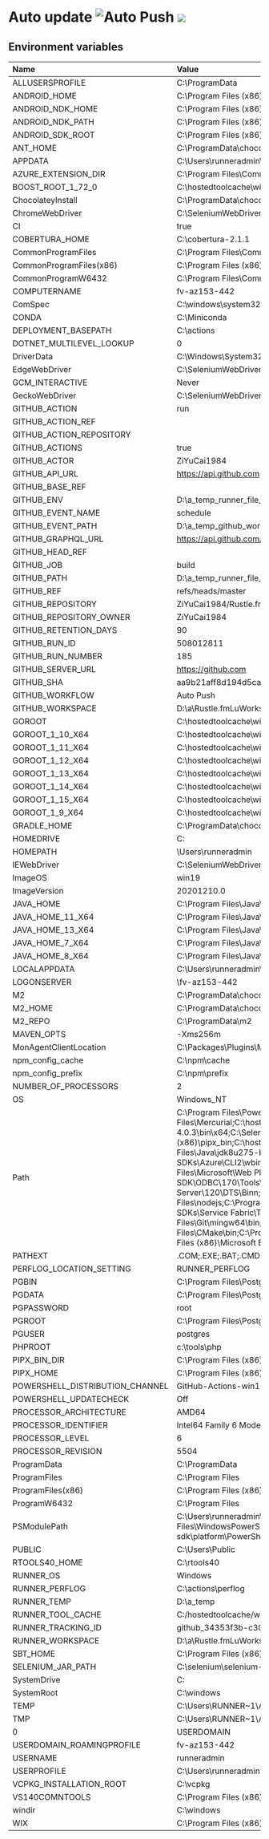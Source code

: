 ﻿# Auto update ![Auto Push](https://github.com/ZiYuCai1984/Rustle.fmLuWorks.Automation.DailyPush.Internal/workflows/Auto%20Push/badge.svg) ![](https://img.shields.io/github/v/tag/ZiYuCai1984/Rustle.fmLuWorks.Automation.DailyPush)


## Environment variables

| Name  | Value  |
| :------------ | :------------ |
| ALLUSERSPROFILE | C:\ProgramData |
 | ANDROID_HOME | C:\Program Files (x86)\Android\android-sdk |
 | ANDROID_NDK_HOME | C:\Program Files (x86)\Android\android-sdk\ndk-bundle |
 | ANDROID_NDK_PATH | C:\Program Files (x86)\Android\android-sdk\ndk-bundle |
 | ANDROID_SDK_ROOT | C:\Program Files (x86)\Android\android-sdk |
 | ANT_HOME | C:\ProgramData\chocolatey\lib\ant\tools\apache-ant-1.10.9 |
 | APPDATA | C:\Users\runneradmin\AppData\Roaming |
 | AZURE_EXTENSION_DIR | C:\Program Files\Common Files\AzureCliExtensionDirectory |
 | BOOST_ROOT_1_72_0 | C:\hostedtoolcache\windows\Boost\1.72.0\x86_64 |
 | ChocolateyInstall | C:\ProgramData\chocolatey |
 | ChromeWebDriver | C:\SeleniumWebDrivers\ChromeDriver |
 | CI | true |
 | COBERTURA_HOME | C:\cobertura-2.1.1 |
 | CommonProgramFiles | C:\Program Files\Common Files |
 | CommonProgramFiles(x86) | C:\Program Files (x86)\Common Files |
 | CommonProgramW6432 | C:\Program Files\Common Files |
 | COMPUTERNAME | fv-az153-442 |
 | ComSpec | C:\windows\system32\cmd.exe |
 | CONDA | C:\Miniconda |
 | DEPLOYMENT_BASEPATH | C:\actions |
 | DOTNET_MULTILEVEL_LOOKUP | 0 |
 | DriverData | C:\Windows\System32\Drivers\DriverData |
 | EdgeWebDriver | C:\SeleniumWebDrivers\EdgeDriver |
 | GCM_INTERACTIVE | Never |
 | GeckoWebDriver | C:\SeleniumWebDrivers\GeckoDriver |
 | GITHUB_ACTION | run |
 | GITHUB_ACTION_REF |  |
 | GITHUB_ACTION_REPOSITORY |  |
 | GITHUB_ACTIONS | true |
 | GITHUB_ACTOR | ZiYuCai1984 |
 | GITHUB_API_URL | https://api.github.com |
 | GITHUB_BASE_REF |  |
 | GITHUB_ENV | D:\a\_temp\_runner_file_commands\set_env_a20891d2-07ba-4172-9e58-5b1665c324d7 |
 | GITHUB_EVENT_NAME | schedule |
 | GITHUB_EVENT_PATH | D:\a\_temp\_github_workflow\event.json |
 | GITHUB_GRAPHQL_URL | https://api.github.com/graphql |
 | GITHUB_HEAD_REF |  |
 | GITHUB_JOB | build |
 | GITHUB_PATH | D:\a\_temp\_runner_file_commands\add_path_a20891d2-07ba-4172-9e58-5b1665c324d7 |
 | GITHUB_REF | refs/heads/master |
 | GITHUB_REPOSITORY | ZiYuCai1984/Rustle.fmLuWorks.Automation.DailyPush.Internal |
 | GITHUB_REPOSITORY_OWNER | ZiYuCai1984 |
 | GITHUB_RETENTION_DAYS | 90 |
 | GITHUB_RUN_ID | 508012811 |
 | GITHUB_RUN_NUMBER | 185 |
 | GITHUB_SERVER_URL | https://github.com |
 | GITHUB_SHA | aa9b21aff8d194d5cac1a346d0f0a48a360d5955 |
 | GITHUB_WORKFLOW | Auto Push |
 | GITHUB_WORKSPACE | D:\a\Rustle.fmLuWorks.Automation.DailyPush.Internal\Rustle.fmLuWorks.Automation.DailyPush.Internal |
 | GOROOT | C:\hostedtoolcache\windows\go\1.14.13\x64 |
 | GOROOT_1_10_X64 | C:\hostedtoolcache\windows\go\1.10.8\x64 |
 | GOROOT_1_11_X64 | C:\hostedtoolcache\windows\go\1.11.13\x64 |
 | GOROOT_1_12_X64 | C:\hostedtoolcache\windows\go\1.12.17\x64 |
 | GOROOT_1_13_X64 | C:\hostedtoolcache\windows\go\1.13.15\x64 |
 | GOROOT_1_14_X64 | C:\hostedtoolcache\windows\go\1.14.13\x64 |
 | GOROOT_1_15_X64 | C:\hostedtoolcache\windows\go\1.15.6\x64 |
 | GOROOT_1_9_X64 | C:\hostedtoolcache\windows\go\1.9.7\x64 |
 | GRADLE_HOME | C:\ProgramData\chocolatey\lib\gradle\tools\gradle-6.7 |
 | HOMEDRIVE | C: |
 | HOMEPATH | \Users\runneradmin |
 | IEWebDriver | C:\SeleniumWebDrivers\IEDriver |
 | ImageOS | win19 |
 | ImageVersion | 20201210.0 |
 | JAVA_HOME | C:\Program Files\Java\jdk8u275-b01 |
 | JAVA_HOME_11_X64 | C:\Program Files\Java\jdk-11.0.9.1+1 |
 | JAVA_HOME_13_X64 | C:\Program Files\Java\jdk-13.0.2+8 |
 | JAVA_HOME_7_X64 | C:\Program Files\Java\zulu-7-azure-jdk_7.31.0.5-7.0.232-win_x64 |
 | JAVA_HOME_8_X64 | C:\Program Files\Java\jdk8u275-b01 |
 | LOCALAPPDATA | C:\Users\runneradmin\AppData\Local |
 | LOGONSERVER | \\fv-az153-442 |
 | M2 | C:\ProgramData\chocolatey\lib\maven\apache-maven-3.6.3\bin |
 | M2_HOME | C:\ProgramData\chocolatey\lib\maven\apache-maven-3.6.3 |
 | M2_REPO | C:\ProgramData\m2 |
 | MAVEN_OPTS | -Xms256m |
 | MonAgentClientLocation | C:\Packages\Plugins\Microsoft.Azure.Geneva.GenevaMonitoring\2.22.0.1\Monitoring\Agent |
 | npm_config_cache | C:\npm\cache |
 | npm_config_prefix | C:\npm\prefix |
 | NUMBER_OF_PROCESSORS | 2 |
 | OS | Windows_NT |
 | Path | C:\Program Files\PowerShell\7;C:\Users\runneradmin\.dotnet\tools;C:\Program Files\MongoDB\Server\4.4\bin;C:\aliyun-cli;C:\ProgramData\kind;C:\vcpkg;C:\cf-cli;C:\Program Files (x86)\NSIS\;C:\Program Files\Mercurial\;C:\hostedtoolcache\windows\stack\2.5.1\x64;C:\ProgramData\chocolatey\lib\ghc.8.10.2.2\tools\ghc-8.10.2\bin;C:\Program Files\dotnet;C:\mysql-5.7.21-winx64\bin;C:\Program Files\R\R-4.0.3\bin\x64;C:\SeleniumWebDrivers\GeckoDriver;C:\Program Files (x86)\sbt\bin;C:\Rust\.cargo\bin;C:\Program Files (x86)\GitHub CLI;C:\Program Files\Git\bin;C:\Program Files (x86)\pipx_bin;C:\hostedtoolcache\windows\go\1.14.13\x64\bin;C:\hostedtoolcache\windows\Python\3.7.9\x64\Scripts;C:\hostedtoolcache\windows\Python\3.7.9\x64;C:\hostedtoolcache\windows\Ruby\2.5.8\x64\bin;C:\Program Files\Java\jdk8u275-b01\bin;C:\npm\prefix;C:\Program Files\Microsoft SDKs\Azure\Azure Dev Spaces CLI;C:\Program Files\Microsoft SDKs\Azure\Azure Dev Spaces CLI\;C:\Program Files (x86)\Microsoft SDKs\Azure\CLI2\wbin;C:\windows\system32;C:\windows;C:\windows\System32\Wbem;C:\windows\System32\WindowsPowerShell\v1.0\;C:\windows\System32\OpenSSH\;C:\ProgramData\Chocolatey\bin;C:\Program Files\Microsoft\Web Platform Installer\;C:\Program Files\Docker;C:\Program Files\PowerShell\7\;C:\Program Files\dotnet\;C:\Program Files\Microsoft SQL Server\130\Tools\Binn\;C:\Program Files\Microsoft SQL Server\Client SDK\ODBC\170\Tools\Binn\;C:\Program Files (x86)\Windows Kits\10\Windows Performance Toolkit\;C:\Program Files (x86)\Microsoft SQL Server\110\DTS\Binn\;C:\Program Files (x86)\Microsoft SQL Server\120\DTS\Binn\;C:\Program Files (x86)\Microsoft SQL Server\130\DTS\Binn\;C:\Program Files (x86)\Microsoft SQL Server\140\DTS\Binn\;C:\Program Files (x86)\Microsoft SQL Server\150\DTS\Binn\;C:\Program Files\nodejs\;C:\ProgramData\chocolatey\lib\pulumi\tools\Pulumi\bin;C:\ProgramData\chocolatey\lib\maven\apache-maven-3.6.3\bin;C:\Program Files\Microsoft Service Fabric\bin\Fabric\Fabric.Code;C:\Program Files\Microsoft SDKs\Service Fabric\Tools\ServiceFabricLocalClusterManager;C:\Program Files\OpenSSL\bin;C:\Strawberry\c\bin;C:\Strawberry\perl\site\bin;C:\Strawberry\perl\bin;C:\Program Files\Git\cmd;C:\Program Files\Git\mingw64\bin;C:\Program Files\Git\usr\bin;c:\tools\php;C:\Program Files (x86)\sbt\bin;C:\Program Files\TortoiseSVN\bin;C:\SeleniumWebDrivers\ChromeDriver\;C:\SeleniumWebDrivers\EdgeDriver\;C:\Program Files\CMake\bin;C:\Program Files\Amazon\AWSCLIV2\;C:\Program Files\Amazon\SessionManagerPlugin\bin\;C:\Program Files\Amazon\AWSSAMCLI\bin\;C:\Program Files (x86)\Google\Cloud SDK\google-cloud-sdk\bin;C:\Program Files (x86)\Microsoft BizTalk Server\;C:\Users\runneradmin\AppData\Local\Microsoft\WindowsApps |
 | PATHEXT | .COM;.EXE;.BAT;.CMD;.VBS;.VBE;.JS;.JSE;.WSF;.WSH;.MSC;.CPL |
 | PERFLOG_LOCATION_SETTING | RUNNER_PERFLOG |
 | PGBIN | C:\Program Files\PostgreSQL\13\bin |
 | PGDATA | C:\Program Files\PostgreSQL\13\data |
 | PGPASSWORD | root |
 | PGROOT | C:\Program Files\PostgreSQL\13 |
 | PGUSER | postgres |
 | PHPROOT | c:\tools\php |
 | PIPX_BIN_DIR | C:\Program Files (x86)\pipx_bin |
 | PIPX_HOME | C:\Program Files (x86)\pipx |
 | POWERSHELL_DISTRIBUTION_CHANNEL | GitHub-Actions-win19 |
 | POWERSHELL_UPDATECHECK | Off |
 | PROCESSOR_ARCHITECTURE | AMD64 |
 | PROCESSOR_IDENTIFIER | Intel64 Family 6 Model 85 Stepping 4, GenuineIntel |
 | PROCESSOR_LEVEL | 6 |
 | PROCESSOR_REVISION | 5504 |
 | ProgramData | C:\ProgramData |
 | ProgramFiles | C:\Program Files |
 | ProgramFiles(x86) | C:\Program Files (x86) |
 | ProgramW6432 | C:\Program Files |
 | PSModulePath | C:\Users\runneradmin\Documents\WindowsPowerShell\Modules;C:\Modules\azurerm_2.1.0;C:\Modules\azure_2.1.0;C:\Users\packer\Documents\WindowsPowerShell\Modules;C:\Program Files\WindowsPowerShell\Modules;C:\windows\system32\WindowsPowerShell\v1.0\Modules;C:\Program Files\Microsoft SQL Server\130\Tools\PowerShell\Modules\;C:\Program Files (x86)\Google\Cloud SDK\google-cloud-sdk\platform\PowerShell |
 | PUBLIC | C:\Users\Public |
 | RTOOLS40_HOME | C:\rtools40 |
 | RUNNER_OS | Windows |
 | RUNNER_PERFLOG | C:\actions\perflog |
 | RUNNER_TEMP | D:\a\_temp |
 | RUNNER_TOOL_CACHE | C:/hostedtoolcache/windows |
 | RUNNER_TRACKING_ID | github_34353f3b-c304-44fb-9214-5ac15c2c07f5 |
 | RUNNER_WORKSPACE | D:\a\Rustle.fmLuWorks.Automation.DailyPush.Internal |
 | SBT_HOME | C:\Program Files (x86)\sbt\ |
 | SELENIUM_JAR_PATH | C:\selenium\selenium-server-standalone.jar |
 | SystemDrive | C: |
 | SystemRoot | C:\windows |
 | TEMP | C:\Users\RUNNER~1\AppData\Local\Temp |
 | TMP | C:\Users\RUNNER~1\AppData\Local\Temp |
 0 | USERDOMAIN | fv-az153-442 |
 | USERDOMAIN_ROAMINGPROFILE | fv-az153-442 |
 | USERNAME | runneradmin |
 | USERPROFILE | C:\Users\runneradmin |
 | VCPKG_INSTALLATION_ROOT | C:\vcpkg |
 | VS140COMNTOOLS | C:\Program Files (x86)\Microsoft Visual Studio 14.0\Common7\Tools\ |
 | windir | C:\windows |
 | WIX | C:\Program Files (x86)\WiX Toolset v3.11\ |


